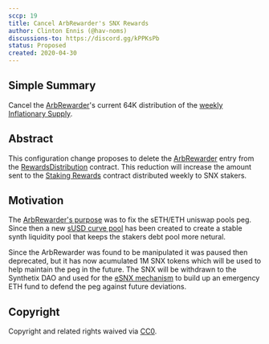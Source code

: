 ```yaml
---
sccp: 19
title: Cancel ArbRewarder's SNX Rewards
author: Clinton Ennis (@hav-noms)
discussions-to: https://discord.gg/kPPKsPb
status: Proposed
created: 2020-04-30
---
```


## Simple Summary
<!--"If you can't explain it simply, you don't understand it well enough." Provide a simplified and layman-accessible explanation of the SCCP.-->
Cancel the [ArbRewarder](http://contracts.synthetix.io/ArbRewarder)'s current 64K distribution of the [weekly Inflationary Supply](0xab641a688b5637677dc665d1d4ca950f0e0ad74517266c39ea34ab4c4f69dbb8). 

## Abstract
<!--A short (~200 word) description of the variable change proposed.-->
This configuration change proposes to delete the [ArbRewarder](http://contracts.synthetix.io/ArbRewarder) entry from the [RewardsDistribution](https://contracts.synthetix.io/RewardsDistribution) contract. This reduction will increase the amount sent to the [Staking Rewards](http://contracts.synthetix.io/RewardEscrow) contract distributed weekly to SNX stakers.

## Motivation
<!--The motivation is critical for SCCPs that want to update variables within Synthetix. It should clearly explain why the existing variable is not incentive aligned. SCCP submissions without sufficient motivation may be rejected outright.-->

The [ArbRewarder's purpose](https://blog.synthetix.io/snx-arbitrage-pool/) was to fix the sETH/ETH uniswap pools peg. Since then a new [sUSD curve pool](https://blog.synthetix.io/susd-curve-pool-vulnerability-next-steps/) has been created to create a stable synth liquidity pool that keeps the stakers debt pool more netural.

Since the ArbRewarder was found to be manipulated it was paused then deprecated, but it has now acumulated 1M SNX tokens which will be used to help maintain the peg in the future. The SNX will be withdrawn to the Synthetix DAO and used for the [eSNX mechanism](https://blog.synthetix.io/snx-dfusion-trial-and-esnx/) to build up an emergency ETH fund to defend the peg against future deviations.

## Copyright

Copyright and related rights waived via [CC0](https://creativecommons.org/publicdomain/zero/1.0/).
